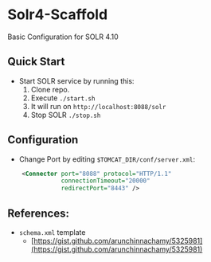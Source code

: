 Solr4-Scaffold
==============

Basic Configuration for SOLR 4.10


Quick Start
-----
- Start SOLR service by running this:
  1. Clone repo.
  2. Execute `./start.sh`
  3. It will run on `http://localhost:8088/solr`
  4. Stop SOLR `./stop.sh`

Configuration
-----
- Change Port by editing `$TOMCAT_DIR/conf/server.xml`:
```xml
    <Connector port="8088" protocol="HTTP/1.1"
               connectionTimeout="20000"
               redirectPort="8443" />
```

References:
-----
- `schema.xml` template
  - [https://gist.github.com/arunchinnachamy/5325981](https://gist.github.com/arunchinnachamy/5325981)



